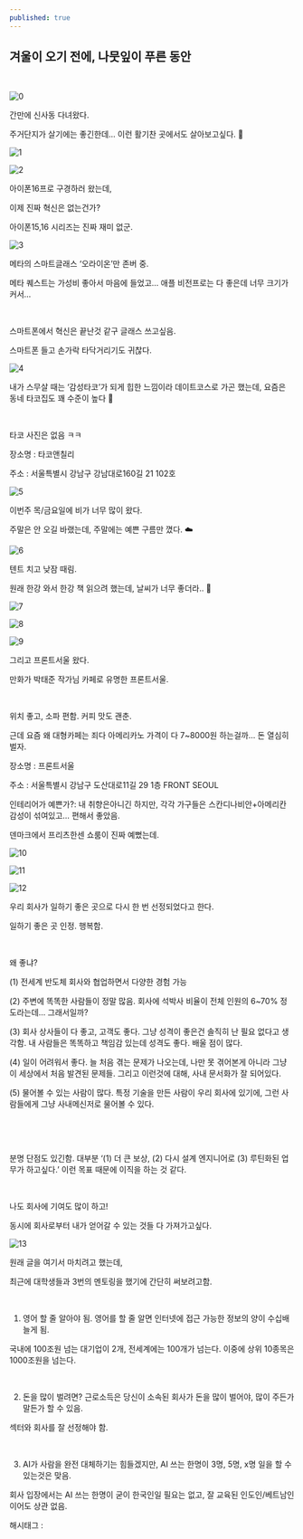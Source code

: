 ```yaml
---
published: true
---
```

## 겨울이 오기 전에, 나뭇잎이 푸른 동안

​

![0](/asset/img/223626749786/0.png)

간만에 신사동 다녀왔다.

주거단지가 살기에는 좋긴한데… 이런 활기찬 곳에서도 살아보고싶다. 🤔

![1](/asset/img/223626749786/1.png)

![2](/asset/img/223626749786/2.png)

아이폰16프로 구경하러 왔는데,

이제 진짜 혁신은 없는건가?

아이폰15,16 시리즈는 진짜 재미 없군.

![3](/asset/img/223626749786/3.png)

메타의 스마트글래스 ‘오라이온’만 존버 중.

메타 퀘스트는 가성비 좋아서 마음에 들었고… 애플 비전프로는 다 좋은데 너무 크기가 커서…

​

스마트폰에서 혁신은 끝난것 같구 글래스 쓰고싶음.

스마트폰 들고 손가락 타닥거리기도 귀찮다.

![4](/asset/img/223626749786/4.png)

내가 스무살 때는 ‘감성타코’가 되게 힙한 느낌이라 데이트코스로 가곤 했는데, 요즘은 동네 타코집도 꽤 수준이 높다 🌮

​

타코 사진은 없음 ㅋㅋ

장소명 : 타코앤칠리

주소 : 서울특별시 강남구 강남대로160길 21 102호

![5](/asset/img/223626749786/5.png)

이번주 목/금요일에 비가 너무 많이 왔다.

주말은 안 오길 바랬는데, 주말에는 예쁜 구름만 꼈다. ☁️

![6](/asset/img/223626749786/6.png)

텐트 치고 낮잠 때림.

원래 한강 와서 한강 책 읽으려 했는데, 날씨가 너무 좋더라.. 🛌

![7](/asset/img/223626749786/7.png)

![8](/asset/img/223626749786/8.png)

![9](/asset/img/223626749786/9.png)

그리고 프론트서울 왔다.

만화가 박태준 작가님 카페로 유명한 프론트서울.

​

위치 좋고, 소파 편함. 커피 맛도 괜춘.

근데 요즘 왜 대형카페는 죄다 아메리카노 가격이 다 7~8000원 하는걸까… 돈 열심히 벌자.

장소명 : 프론트서울

주소 : 서울특별시 강남구 도산대로11길 29 1층 FRONT SEOUL

인테리어가 예쁜가?: 내 취향은아니긴 하지만, 각각 가구들은 스칸디나비안+아메리칸 감성이 섞여있고… 편해서 좋았음.

덴마크에서 프리츠한센 쇼룸이 진짜 예뻤는데.

![10](/asset/img/223626749786/10.png)

![11](/asset/img/223626749786/11.png)

![12](/asset/img/223626749786/12.png)

우리 회사가 일하기 좋은 곳으로 다시 한 번 선정되었다고 한다.

일하기 좋은 곳 인정. 행복함.

​

왜 좋냐?

(1) 전세계 반도체 회사와 협업하면서 다양한 경험 가능

(2) 주변에 똑똑한 사람들이 정말 많음. 회사에 석박사 비율이 전체 인원의 6~70% 정도라는데… 그래서일까?

(3) 회사 상사들이 다 좋고, 고객도 좋다. 그냥 성격이 좋은건 솔직히 난 필요 없다고 생각함. 내 사람들은 똑똑하고 책임감 있는데 성격도 좋다. 배울 점이 많다.

(4) 일이 어려워서 좋다. 늘 처음 겪는 문제가 나오는데, 나만 못 겪어본게 아니라 그냥 이 세상에서 처음 발견된 문제들. 그리고 이런것에 대해, 사내 문서화가 잘 되어있다.

(5) 물어볼 수 있는 사람이 많다. 특정 기술을 만든 사람이 우리 회사에 있기에, 그런 사람들에게 그냥 사내메신저로 물어볼 수 있다.

​

​

분명 단점도 있긴함. 대부분 ‘(1) 더 큰 보상, (2) 다시 설계 엔지니어로 (3) 루틴화된 업무가 하고싶다.’ 이런 목표 때문에 이직을 하는 것 같다.

​

나도 회사에 기여도 많이 하고!

동시에 회사로부터 내가 얻어갈 수 있는 것들 다 가져가고싶다.

![13](/asset/img/223626749786/13.png)

원래 글을 여기서 마치려고 했는데,

최근에 대학생들과 3번의 멘토링을 했기에 간단히 써보려고함.

​

1. 영어 할 줄 알아야 됨. 영어를 할 줄 알면 인터넷에 접근 가능한 정보의 양이 수십배 늘게 됨.

국내에 100조원 넘는 대기업이 2개, 전세계에는 100개가 넘는다. 이중에 상위 10종목은 1000조원을 넘는다.

​

2. 돈을 많이 벌려면? 근로소득은 당신이 소속된 회사가 돈을 많이 벌어야, 많이 주든가 말든가 할 수 있음.

섹터와 회사를 잘 선정해야 함.

​

3. AI가 사람을 완전 대체하기는 힘들겠지만, AI 쓰는 한명이 3명, 5명, x명 일을 할 수 있는것은 맞음.

회사 입장에서는 AI 쓰는 한명이 굳이 한국인일 필요는 없고, 잘 교육된 인도인/베트남인이어도 상관 없음.

 해시태그 : 